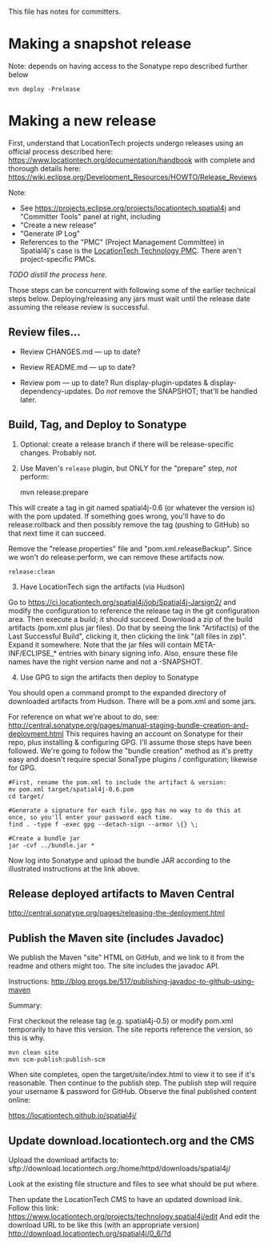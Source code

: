 This file has notes for committers.

# Making a snapshot release

Note: depends on having access to the Sonatype repo described further below

    mvn deploy -Prelease

# Making a new release

First, understand that LocationTech projects undergo releases using an official process described here:
https://www.locationtech.org/documentation/handbook with complete and thorough details here:
https://wiki.eclipse.org/Development_Resources/HOWTO/Release_Reviews

Note:
 * See https://projects.eclipse.org/projects/locationtech.spatial4j and "Committer Tools" panel at right, including
  * "Create a new release"
  * "Generate IP Log"
 * References to the "PMC" (Project Management Committee) in Spatial4j's case is the
 <a href="https://locationtech.org/mailman/listinfo/technology-pmc">LocationTech Technology PMC</a>.  There aren't
 project-specific PMCs.
 
*TODO distill the process here.*

Those steps can be concurrent with following some of the earlier technical steps below.  Deploying/releasing any
jars must wait until the release date assuming the release review is successful.

## Review files...
 
 * Review CHANGES.md — up to date?

 * Review README.md — up to date?

 * Review pom — up to date?  Run display-plugin-updates & display-dependency-updates.  Do *not* remove the SNAPSHOT;
   that'll be handled later.


## Build, Tag, and Deploy to Sonatype

 1. Optional: create a release branch if there will be release-specific changes.  Probably not.

 2. Use Maven's `release` plugin, but ONLY for the "prepare" step, *not* perform:
  
    mvn release:prepare

This will create a tag in git named spatial4j-0.6 (or whatever the version is) with the pom updated. 
If something goes wrong, you'll have to do release:rollback and then possibly remove the tag (pushing to GitHub)
so that next time it can succeed.

Remove the "release.properties" file and "pom.xml.releaseBackup".  Since we won't do release:perform, we can remove
these artifacts now.

    release:clean

 3. Have LocationTech sign the artifacts (via Hudson)

Go to https://ci.locationtech.org/spatial4j/job/Spatial4j-Jarsign2/ and modify the configuration
to reference the release tag in the git configuration area.  Then execute a build; it should succeed.
Download a zip of the build artifacts (pom.xml plus jar files).  Do that by seeing the link
"Artifact(s) of the Last Successful Build", clicking it, then clicking the link "(all files in zip)".
Expand it somewhere.  Note that the jar files will contain META-INF/ECLIPSE_* entries with binary signing info. Also,
ensure these file names have the right version name and not a -SNAPSHOT.

 4. Use GPG to sign the artifacts then deploy to Sonatype 
   
You should open a command prompt to the expanded directory of downloaded artifacts from Hudson.  There will be a pom.xml
and some jars.

For reference on what we're about to do, see:
http://central.sonatype.org/pages/manual-staging-bundle-creation-and-deployment.html
This requires having an account on Sonatype for their repo, plus installing & configuring GPG.  I'll assume
those steps have been followed.  We're going to follow the "bundle creation" method as it's pretty easy and doesn't
require special SonaType plugins / configuration; likewise for GPG.


    #First, rename the pom.xml to include the artifact & version:
    mv pom.xml target/spatial4j-0.6.pom
    cd target/

    #Generate a signature for each file. gpg has no way to do this at once, so you'll enter your password each time.
    find . -type f -exec gpg --detach-sign --armor \{} \;
    
    #Create a bundle jar
    jar -cvf ../bundle.jar *
    
Now log into Sonatype and upload the bundle JAR according to the illustrated instructions at the link above. 
 
## Release deployed artifacts to Maven Central

http://central.sonatype.org/pages/releasing-the-deployment.html

## Publish the Maven site (includes Javadoc)

We publish the Maven "site" HTML on GitHub, and we link to it from the readme and others might too.  The site
includes the javadoc API.

Instructions:
http://blog.progs.be/517/publishing-javadoc-to-github-using-maven

Summary:

First checkout the release tag (e.g. spatial4j-0.5) or modify pom.xml temporarily to have this version.  The site
reports reference the version, so this is why.

    mvn clean site
    mvn scm-publish:publish-scm

When site completes, open the target/site/index.html to view it to see if it's reasonable.  Then continue to the publish
step.  The publish step will require your username & password for GitHub.  Observe the final published content online:

https://locationtech.github.io/spatial4j/

## Update download.locationtech.org and the CMS

Upload the download artifacts to:
sftp://download.locationtech.org:/home/httpd/downloads/spatial4j/

Look at the existing file structure and files to see what should be put where.

Then update the LocationTech CMS to have an updated download link.  Follow this link:
https://www.locationtech.org/projects/technology.spatial4j/edit
And edit the download URL to be like this (with an appropriate version)
http://download.locationtech.org/spatial4j/0_6/?d